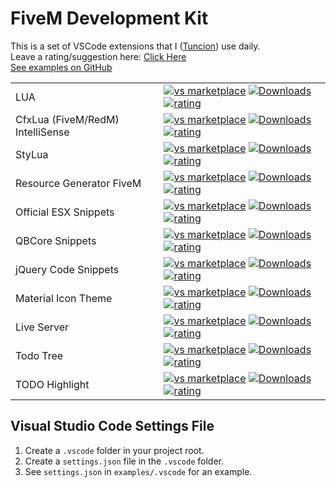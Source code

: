 # FiveM Development Kit

This is a set of VSCode extensions that I ([Tuncion](https://github.com/Tuncion)) use daily.\
Leave a rating/suggestion here: [Click Here](https://forum.cfx.re/t/pack-fivem-development/5166915)\
[See examples on GitHub](https://github.com/Tuncion/vscode-fivem-development-kit)

|              |         |
|--------------|---------|
| LUA | [![vs marketplace](https://img.shields.io/vscode-marketplace/v/sumneko.lua.svg?label=Visual%20Studio%20Marketplace)](https://marketplace.visualstudio.com/items?itemName=sumneko.lua) [![Downloads](https://img.shields.io/vscode-marketplace/d/sumneko.lua.svg)](https://marketplace.visualstudio.com/items?itemName=sumneko.lua) [![rating](https://img.shields.io/vscode-marketplace/r/sumneko.lua.svg)](https://marketplace.visualstudio.com/items?itemName=sumneko.lua) |
| CfxLua (FiveM/RedM) IntelliSense | [![vs marketplace](https://img.shields.io/vscode-marketplace/v/overextended.cfxlua-vscode.svg?label=Visual%20Studio%20Marketplace)](https://marketplace.visualstudio.com/items?itemName=overextended.cfxlua-vscode) [![Downloads](https://img.shields.io/vscode-marketplace/d/overextended.cfxlua-vscode.svg)](https://marketplace.visualstudio.com/items?itemName=overextended.cfxlua-vscode) [![rating](https://img.shields.io/vscode-marketplace/r/overextended.cfxlua-vscode.svg)](https://marketplace.visualstudio.com/items?itemName=overextended.cfxlua-vscode) |
| StyLua | [![vs marketplace](https://img.shields.io/vscode-marketplace/v/JohnnyMorganz.stylua.svg?label=Visual%20Studio%20Marketplace)](https://marketplace.visualstudio.com/items?itemName=JohnnyMorganz.stylua) [![Downloads](https://img.shields.io/vscode-marketplace/d/JohnnyMorganz.stylua.svg)](https://marketplace.visualstudio.com/items?itemName=JohnnyMorganz.stylua) [![rating](https://img.shields.io/vscode-marketplace/r/JohnnyMorganz.stylua.svg)](https://marketplace.visualstudio.com/items?itemName=JohnnyMorganz.stylua) |
| Resource Generator FiveM | [![vs marketplace](https://img.shields.io/vscode-marketplace/v/ResourceGeneratorFiveM.resource-generator-fivem.svg?label=Visual%20Studio%20Marketplace)](https://marketplace.visualstudio.com/items?itemName=ResourceGeneratorFiveM.resource-generator-fivem) [![Downloads](https://img.shields.io/vscode-marketplace/d/ResourceGeneratorFiveM.resource-generator-fivem.svg)](https://marketplace.visualstudio.com/items?itemName=ResourceGeneratorFiveM.resource-generator-fivem) [![rating](https://img.shields.io/vscode-marketplace/r/ResourceGeneratorFiveM.resource-generator-fivem.svg)](https://marketplace.visualstudio.com/items?itemName=ResourceGeneratorFiveM.resource-generator-fivem) |
| Official ESX Snippets | [![vs marketplace](https://img.shields.io/vscode-marketplace/v/esx-framework.esx-legacy.svg?label=Visual%20Studio%20Marketplace)](https://marketplace.visualstudio.com/items?itemName=esx-framework.esx-legacy) [![Downloads](https://img.shields.io/vscode-marketplace/d/esx-framework.esx-legacy.svg)](https://marketplace.visualstudio.com/items?itemName=esx-framework.esx-legacy) [![rating](https://img.shields.io/vscode-marketplace/r/esx-framework.esx-legacy.svg)](https://marketplace.visualstudio.com/items?itemName=esx-framework.esx-legacy) |
| QBCore Snippets | [![vs marketplace](https://img.shields.io/vscode-marketplace/v/elior2739.qbcore-snippets.svg?label=Visual%20Studio%20Marketplace)](https://marketplace.visualstudio.com/items?itemName=elior2739.qbcore-snippets) [![Downloads](https://img.shields.io/vscode-marketplace/d/elior2739.qbcore-snippets.svg)](https://marketplace.visualstudio.com/items?itemName=elior2739.qbcore-snippets) [![rating](https://img.shields.io/vscode-marketplace/r/elior2739.qbcore-snippets.svg)](https://marketplace.visualstudio.com/items?itemName=elior2739.qbcore-snippets) |
| jQuery Code Snippets | [![vs marketplace](https://img.shields.io/vscode-marketplace/v/donjayamanne.jquerysnippets.svg?label=Visual%20Studio%20Marketplace)](https://marketplace.visualstudio.com/items?itemName=donjayamanne.jquerysnippets) [![Downloads](https://img.shields.io/vscode-marketplace/d/donjayamanne.jquerysnippets.svg)](https://marketplace.visualstudio.com/items?itemName=donjayamanne.jquerysnippets) [![rating](https://img.shields.io/vscode-marketplace/r/donjayamanne.jquerysnippets.svg)](https://marketplace.visualstudio.com/items?itemName=donjayamanne.jquerysnippets) |
| Material Icon Theme | [![vs marketplace](https://img.shields.io/vscode-marketplace/v/PKief.material-icon-theme.svg?label=Visual%20Studio%20Marketplace)](https://marketplace.visualstudio.com/items?itemName=PKief.material-icon-theme) [![Downloads](https://img.shields.io/vscode-marketplace/d/PKief.material-icon-theme.svg)](https://marketplace.visualstudio.com/items?itemName=PKief.material-icon-theme) [![rating](https://img.shields.io/vscode-marketplace/r/PKief.material-icon-theme.svg)](https://marketplace.visualstudio.com/items?itemName=PKief.material-icon-theme) |
| Live Server | [![vs marketplace](https://img.shields.io/vscode-marketplace/v/ritwickdey.LiveServer.svg?label=Visual%20Studio%20Marketplace)](https://marketplace.visualstudio.com/items?itemName=ritwickdey.LiveServer) [![Downloads](https://img.shields.io/vscode-marketplace/d/ritwickdey.LiveServer.svg)](https://marketplace.visualstudio.com/items?itemName=ritwickdey.LiveServer) [![rating](https://img.shields.io/vscode-marketplace/r/ritwickdey.LiveServer.svg)](https://marketplace.visualstudio.com/items?itemName=ritwickdey.LiveServer) |
| Todo Tree | [![vs marketplace](https://img.shields.io/vscode-marketplace/v/Gruntfuggly.todo-tree.svg?label=Visual%20Studio%20Marketplace)](https://marketplace.visualstudio.com/items?itemName=Gruntfuggly.todo-tree) [![Downloads](https://img.shields.io/vscode-marketplace/d/Gruntfuggly.todo-tree.svg)](https://marketplace.visualstudio.com/items?itemName=Gruntfuggly.todo-tree) [![rating](https://img.shields.io/vscode-marketplace/r/Gruntfuggly.todo-tree.svg)](https://marketplace.visualstudio.com/items?itemName=Gruntfuggly.todo-tree) |
| TODO Highlight | [![vs marketplace](https://img.shields.io/vscode-marketplace/v/wayou.vscode-todo-highlight.svg?label=Visual%20Studio%20Marketplace)](https://marketplace.visualstudio.com/items?itemName=wayou.vscode-todo-highlight) [![Downloads](https://img.shields.io/vscode-marketplace/d/wayou.vscode-todo-highlight.svg)](https://marketplace.visualstudio.com/items?itemName=wayou.vscode-todo-highlight) [![rating](https://img.shields.io/vscode-marketplace/r/wayou.vscode-todo-highlight.svg)](https://marketplace.visualstudio.com/items?itemName=wayou.vscode-todo-highlight) |


##  Visual Studio Code Settings File

1. Create a `.vscode` folder in your project root.
2. Create a `settings.json` file in the `.vscode` folder.
3. See `settings.json` in `examples/.vscode` for an example.